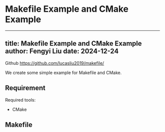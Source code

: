 # Makefile Example and CMake Example
---
title: Makefile Example and CMake Example
author: Fengyi Liu
date: 2024-12-24
---
Github https://github.com/lucasliu2019/makefile/



We create some simple example for Makefile and CMake.


## Requirement
Required tools:
- CMake

## Makefile

